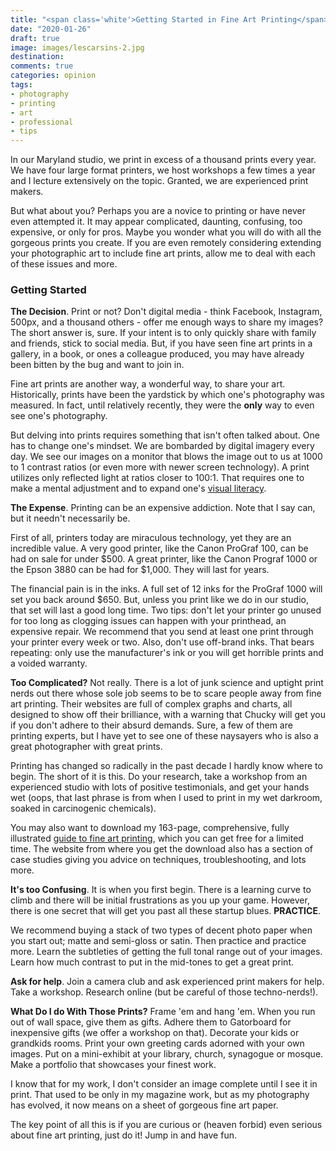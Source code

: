 ```yaml
---
title: "<span class='white'>Getting Started in Fine Art Printing</span>"
date: "2020-01-26"
draft: true
image: images/lescarsins-2.jpg
destination:
comments: true
categories: opinion
tags:
- photography
- printing
- art
- professional
- tips
---
```


In our Maryland studio, we print in excess of a thousand prints every year. We have four large format printers, we host workshops a few times a year and I lecture extensively on the topic. Granted, we are experienced print makers. 

But what about you? Perhaps you are a novice to printing or have never even attempted it. It may appear complicated, daunting, confusing, too expensive, or only for pros. Maybe you wonder what you will do with all the gorgeous prints you create. If you are even remotely considering extending your photographic art to include fine art prints, allow me to deal with each of these issues and more. 

### Getting Started

**The Decision**. Print or not? Don't digital media - think Facebook, Instagram, 500px, and a thousand others - offer me enough ways to share my images? The short answer is, sure. If your intent is to only quickly share with family and friends, stick to social media. But, if you have seen fine art prints in a gallery, in a book, or ones a colleague produced, you may have already been bitten by the bug and want to join in.

Fine art prints are another way, a wonderful way, to share your art. Historically, prints have been the yardstick by which one's photography was measured. In fact, until relatively recently, they were the **only** way to even see one's photography. 

But delving into prints requires something that isn't often talked about. One has to change one's mindset. We are bombarded by digital imagery every day. We see our images on a monitor that blows the image out to us at 1000 to 1 contrast ratios (or even more with newer screen technology). A print utilizes only reflected light at ratios closer to 100:1. That requires one to  make a mental adjustment and to expand one's [visual literacy](). 

**The Expense**. Printing can be an expensive addiction. Note that I say can, but it needn't necessarily be.

First of all, printers today are miraculous technology, yet they are an incredible value. A very good printer, like the Canon ProGraf 100, can be had on sale for under $500. A great printer, like the Canon Prograf 1000 or the Epson 3880 can be had for $1,000. They will last for years. 

The financial pain is in the inks. A full set of 12 inks for the ProGraf 1000 will set you back around $650. But, unless you print like we do in our studio, that set will last a good long time. Two tips: don't let your printer go unused for too long as clogging issues can happen with your printhead, an expensive repair. We recommend that you send at least one print through your printer every week or two. Also, don't use off-brand inks. That bears repeating: only use the manufacturer's ink or you will get horrible prints and a voided warranty. 

**Too Complicated?** Not really. There is a lot of junk science and uptight print nerds out there whose sole job seems to be to scare people away from fine art printing. Their websites are full of complex graphs and charts, all designed to show off their brilliance, with a warning that Chucky will get you if you don't adhere to their absurd demands. Sure, a few of them are printing experts, but I have yet to see one of these naysayers who is also a great photographer with great prints. 

Printing has changed so radically in the past decade I hardly know where to begin. The short of it is this. Do your research, take a workshop from an experienced studio with lots of positive testimonials, and get your hands wet (oops, that last phrase is from when I used to print in my wet darkroom, soaked in carcinogenic chemicals). 

You may also want to download my 163-page, comprehensive, fully illustrated [guide to fine art printing](https://fineartprintebook.com/), which you can get free for a limited time. The website from where you get the download also has a section of case studies giving you advice on techniques, troubleshooting, and lots  more. 

**It's too Confusing**. It is when you first begin. There is a learning curve to climb and there will be initial frustrations as you up your game. However, there is one secret that will get you past all these startup blues. **PRACTICE**. 

We recommend buying a stack of two types of decent photo paper when you start out; matte and semi-gloss or satin. Then practice and practice more. Learn the subtleties of getting the full tonal range out of your images. Learn how much contrast to put in the mid-tones to get a great print. 

**Ask for help**. Join a camera club and ask experienced print makers for help. Take a workshop. Research online (but be careful of those techno-nerds!).

**What Do I do With Those Prints?** Frame 'em and hang 'em. When you run out of wall space, give them as gifts. Adhere them to Gatorboard for inexpensive gifts (we offer a workshop on that). Decorate your kids or grandkids rooms. Print your own greeting cards adorned with your own images. Put on a mini-exhibit at your library, church, synagogue or mosque. Make a portfolio that showcases your finest work. 

I know that for my work, I don't consider an image complete until I see it in print. That used to be only in my magazine work, but as my photography has evolved, it now means on a sheet of gorgeous fine art paper. 

The key point of all this is if you are curious or (heaven forbid) even serious about fine art printing, just do it! Jump in and have fun. 